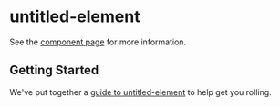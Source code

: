 untitled-element
================

See the [component page](http://polymerlabs.github.io/untitled-element) for more information.

## Getting Started

We've put together a [guide to untitled-element](http://www.polymer-project.org/docs/start/reusableelements.html) to help get you rolling.
